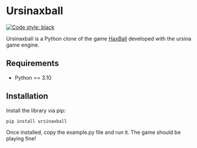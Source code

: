 # Ursinaxball

[![Code style: black](https://img.shields.io/badge/code%20style-black-000000.svg)](https://github.com/psf/black)

Ursinaxball is a Python clone of the game [HaxBall](https://www.haxball.com) developed with the ursina game engine.

## Requirements

- Python == 3.10

## Installation

Install the library via pip:

```bash
pip install ursinaxball
```

Once installed, copy the example.py file and run it. The game should be playing fine!
